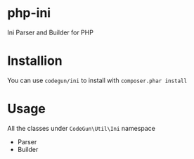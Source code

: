 php-ini
=========

Ini Parser and Builder for PHP


Installion
==============

You can use `codegun/ini` to install with `composer.phar install`


Usage
==============

All the classes under `CodeGun\Util\Ini` namespace

- Parser
- Builder